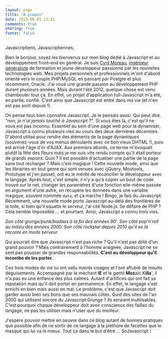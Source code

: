 ```yaml
---
layout: page
title: "A propos"
date: 2013-08-01 23:13
comments: true
sharing: true
footer: false
---
```

Javascriptiens, Javascriptiennes,

Bien le bonjour, soyez les bienvenus sur mon blog dédié à Javascript et au développement front-end en général.
Je suis [Cyril Moreau](http://cyril-moreau.fr/), [ingénieur généraliste](http://www.cefipa.com/) de formation et jeune développeur passionné par les nouvelles technologies web. Mes projets personnels et professionnels m'ont d'abord orienté vers le couple PHP/MySQL en passant par Postgre et plus récemment, Oracle. J'ai voué une grande passion au développement PHP durant plusieurs années. Mais durant l'été 2012, quelque chose est venu chambouler tout ça.
En effet, un projet d'application full-Javascript m'a été, en partie, confié. C'est ainsi que Javascript est entré dans ma vie (et n'en est pas sorti depuis !).

On pense tous bien connaitre Javascript. Je le pensais aussi. Qui peut dire, *"non, je n'ai jamais touché à Javascript ?"*. Si vous êtes là, c'est qu'il ne vous est pas inconnu.
Essentiel au sein d'une page web pour la dynamiser, Javascript a connu plusieurs vies au cours des deux dernières décennies.
D'abord utilisé pour rendre des éléments de la page dynamiques (souvenez-vous de vos menus déroulants avec ce bon vieux DHTML !), puis est arrivé l'âge d'or d'AJAX. Aux premiers abords, ce terme m'évoquait plutôt la fête des fleurs mais je me suis vite rendu compte qu'il était porteur de grands espoirs. Quoi ? Il est possible d'actualiser une partie de la page sans tout recharger ? Mais c'est magique !
Cette nouvelle mode, ainsi que les librairies en tout genre qui sont venues avec (jQuery, Mootools, Prototype et j'en passe), ont eu le mérite de réconcilier le développeur avec le langage. Après tout, c'est simple, il n'y a qu'à copier un bout de code trouvé sur le net, changer les paramètres d'une fonction elle-même passée en argument d'une autre, on récupère les données dans une variable magique, souvent nommée `data`, et ça marche ! Bingo, je fais du Javascript.
Récemment, une nouvelle mode porte Javascript au-délà des frontières de la toile, si bien qu'il squatte le serveur, j'ai cité Node.js. Se défaire de PHP ? Cela semble impossible ... et pourtant.
Ainsi, Javascript a connu trois vies. 

*Son côté grunge/punk/badass à la fin des années 90'. 
Son côté pop'n'roll au milieu des années 2000. 
Son côté rockstar depuis 2010 qu'il se la raconte en mode serveur.*
  
Qui pourrait dire que Javascript n'est pas riche ? Qu'il n'est pas dôté d'un grand pouvoir ? Mais contrairement à l'homme araignée, Javascript ne se sent pas pousser de grandes responsabilités. **C'est au développeur qu'il incombe de les porter.**
        
Ces trois modes de vie lui ont vallu maints visages et l'ont affublé de moults déguisements. Accompagné par le méchant **IE** et le gentil **Moz**aic K**illa**', il n'a pas eu une enfance des plus calmes. Autant d'artifices qui ont fait sa réputation mais qu'il doit porter en permanence.
En effet, le langage s'est enrichi en bien mais aussi en mal. Le problème, c'est que Javascript doit garder aussi bien ses bons que ses mauvais côtés. Quid des sites de l'an 2000 qui utilisent encore du Javascript Grunge ? Ils seraient inutilisables.
C'est pourquoi chaque développeur doit avoir conscience des failles du langage, ne pas les utiliser mais n'user que du meilleur.

J'espère pouvoir mettre en oeuvre dans ce blog autant de bonnes pratiques que possible afin de ne sortir de ce langage à la  pléthore de facettes que le masque qui lui va le mieux.
Tout ça dans le but d'être ... SoJavascript !